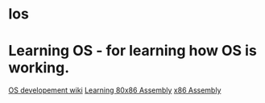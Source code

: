 # los
Learning OS - for learning how OS is working.
=============================================
[OS developement wiki](https://wiki.osdev.org)
[Learning 80x86 Assembly](http://wiki.osdev.org/Learning_80x86_Assembly)
[x86 Assembly](https://en.wikibooks.org/wiki/X86_Assembly)